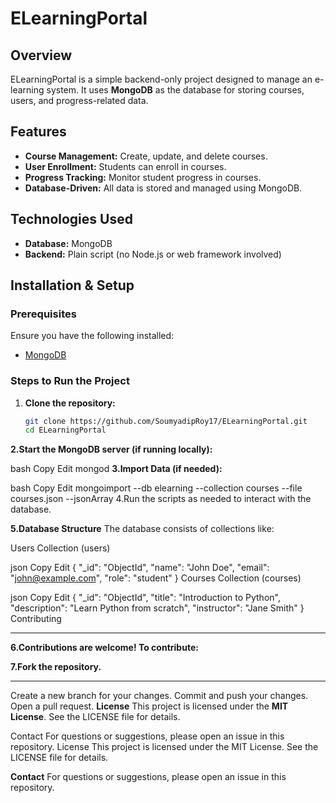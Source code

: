 # ELearningPortal

## Overview

ELearningPortal is a simple backend-only project designed to manage an e-learning system. It uses **MongoDB** as the database for storing courses, users, and progress-related data.

## Features

- **Course Management:** Create, update, and delete courses.
- **User Enrollment:** Students can enroll in courses.
- **Progress Tracking:** Monitor student progress in courses.
- **Database-Driven:** All data is stored and managed using MongoDB.

## Technologies Used

- **Database:** MongoDB
- **Backend:** Plain script (no Node.js or web framework involved)

## Installation & Setup

### Prerequisites

Ensure you have the following installed:

- [MongoDB](https://www.mongodb.com/)

### Steps to Run the Project

1. **Clone the repository:**
   ```bash
   git clone https://github.com/SoumyadipRoy17/ELearningPortal.git
   cd ELearningPortal
**2.Start the MongoDB server (if running locally):**

bash
Copy
Edit
mongod
**3.Import Data (if needed):**

bash
Copy
Edit
mongoimport --db elearning --collection courses --file courses.json --jsonArray
4.Run the scripts as needed to interact with the database.

**5.Database Structure**
The database consists of collections like:

Users Collection (users)

json
Copy
Edit
{
  "_id": "ObjectId",
  "name": "John Doe",
  "email": "john@example.com",
  "role": "student"
}
Courses Collection (courses)

json
Copy
Edit
{
  "_id": "ObjectId",
  "title": "Introduction to Python",
  "description": "Learn Python from scratch",
  "instructor": "Jane Smith"
}
Contributing
****
**6.Contributions are welcome! To contribute:**

**7.Fork the repository.**
****
Create a new branch for your changes.
Commit and push your changes.
Open a pull request.
**License**
This project is licensed under the **MIT License**. See the LICENSE file for details.

Contact
For questions or suggestions, please open an issue in this repository.
License
This project is licensed under the MIT License. See the LICENSE file for details.

**Contact**
For questions or suggestions, please open an issue in this repository.


